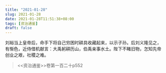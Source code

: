 ```yaml
---
title: "2021-01-28"
slug: 2021-01-28
date: 2021-01-28T11:51:38+08:00
tags: [资治通鉴]
draft: false
---
```


刘裕当上皇帝后，命手下将自己穷困时耕具收藏起来，以示子孙。后刘义隆见之，有惭色，近侍借机献言：大禹躬耕历山，伯禹亲事水土。陛下不睹旧物，怎知先帝创业之艰，社稷之难。
> <<资治通鉴>>卷第一百二十p552

